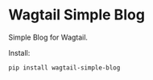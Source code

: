 # Wagtail Simple Blog

Simple Blog for Wagtail.

Install:

```shell
pip install wagtail-simple-blog
```
